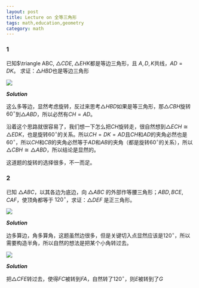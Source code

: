 ```yaml
---
layout: post
title: Lecture on 全等三角形
tags: math,education,geometry
category: math
---
```


### 1

已知$\triangle ABC, $\triangle CDE, \triangle EHK$都是等边三角形，且
$A,D,K$共线，$AD = DK$。 求证：$\triangle HBD$也是等边三角形

![](https://crsando.github.io/images/2025-07-16/A-001.png)

***Solution***

这么多等边，显然考虑旋转，反过来思考$\triangle HBD$如果是等三角形，那$\triangle CBH$旋转$60^\circ$到$\triangle ABD$，所以必然有$CH = AD$。

沿着这个思路就很容易了，我们想一下怎么把$CH$旋转走，很自然想到$\triangle ECH \cong \triangle EDK$，也是旋转$60^\circ$的关系。所以$CH = DK = AD$且$CH$和$AD$的夹角必然也是$60^\circ$，所以$CH$和$CB$的夹角必然等于$AD$和$AB$的夹角（都是旋转$60^\circ$的关系），所以$\triangle CBH \cong \triangle ABD$，所以结论是显然的。

这道题的旋转的选择很多，不一而足。

### 2

已知 $\triangle ABC$，以其各边为底边，向 $\triangle ABC$ 的外部作等腰三角形；$ABD, BCE, CAF$，使顶角都等于 $120^\circ$，求证：$\triangle DEF$ 是正三角形。

![](https://crsando.github.io/images/2025-07-16/A-002.png)

***Solution***

边多算边，角多算角，这题虽然边很多，但是关键切入点显然应该是$120^\circ$，所以需要构造半角，所以自然的想法是把某个小角转过去。

![](https://crsando.github.io/images/2025-07-16/A-002-Ans.png)

***Solution***

把$\triangle CFE$转过去，使得$FC$被转到$FA$，自然转了$120^\circ$，则$E$被转到了$G$


